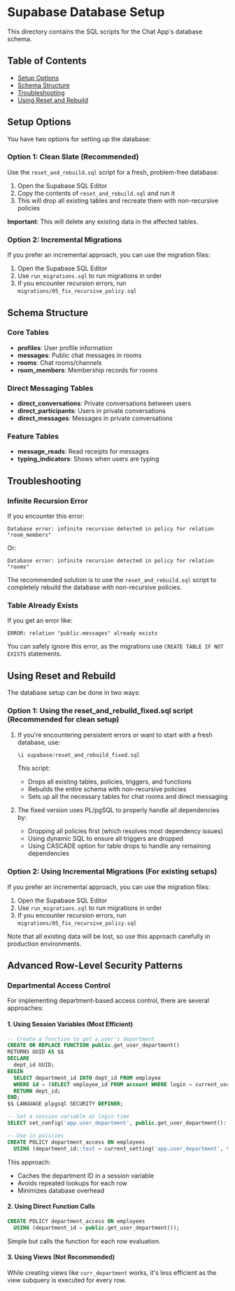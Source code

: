 # Supabase Database Setup

This directory contains the SQL scripts for the Chat App's database schema.

## Table of Contents

- [Setup Options](#setup-options)
- [Schema Structure](#schema-structure)
- [Troubleshooting](#troubleshooting)
- [Using Reset and Rebuild](#using-reset-and-rebuild)

## Setup Options

You have two options for setting up the database:

### Option 1: Clean Slate (Recommended)

Use the `reset_and_rebuild.sql` script for a fresh, problem-free database:

1. Open the Supabase SQL Editor
2. Copy the contents of `reset_and_rebuild.sql` and run it
3. This will drop all existing tables and recreate them with non-recursive policies

**Important**: This will delete any existing data in the affected tables.

### Option 2: Incremental Migrations

If you prefer an incremental approach, you can use the migration files:

1. Open the Supabase SQL Editor
2. Use `run_migrations.sql` to run migrations in order
3. If you encounter recursion errors, run `migrations/05_fix_recursive_policy.sql`

## Schema Structure

### Core Tables

- **profiles**: User profile information
- **messages**: Public chat messages in rooms
- **rooms**: Chat rooms/channels
- **room_members**: Membership records for rooms

### Direct Messaging Tables

- **direct_conversations**: Private conversations between users
- **direct_participants**: Users in private conversations
- **direct_messages**: Messages in private conversations

### Feature Tables

- **message_reads**: Read receipts for messages
- **typing_indicators**: Shows when users are typing

## Troubleshooting

### Infinite Recursion Error

If you encounter this error:

```
Database error: infinite recursion detected in policy for relation "room_members"
```

Or:

```
Database error: infinite recursion detected in policy for relation "rooms"
```

The recommended solution is to use the `reset_and_rebuild.sql` script to completely rebuild the database with non-recursive policies.

### Table Already Exists

If you get an error like:

```
ERROR: relation "public.messages" already exists
```

You can safely ignore this error, as the migrations use `CREATE TABLE IF NOT EXISTS` statements.

## Using Reset and Rebuild

The database setup can be done in two ways:

### Option 1: Using the reset_and_rebuild_fixed.sql script (Recommended for clean setup)

1. If you're encountering persistent errors or want to start with a fresh database, use:
   
   ```sql
   \i supabase/reset_and_rebuild_fixed.sql
   ```

   This script:
   - Drops all existing tables, policies, triggers, and functions
   - Rebuilds the entire schema with non-recursive policies
   - Sets up all the necessary tables for chat rooms and direct messaging

2. The fixed version uses PL/pgSQL to properly handle all dependencies by:
   - Dropping all policies first (which resolves most dependency issues)
   - Using dynamic SQL to ensure all triggers are dropped
   - Using CASCADE option for table drops to handle any remaining dependencies

### Option 2: Using Incremental Migrations (For existing setups)

If you prefer an incremental approach, you can use the migration files:

1. Open the Supabase SQL Editor
2. Use `run_migrations.sql` to run migrations in order
3. If you encounter recursion errors, run `migrations/05_fix_recursive_policy.sql`

Note that all existing data will be lost, so use this approach carefully in production environments. 

## Advanced Row-Level Security Patterns

### Departmental Access Control

For implementing department-based access control, there are several approaches:

#### 1. Using Session Variables (Most Efficient)

```sql
-- Create a function to get a user's department
CREATE OR REPLACE FUNCTION public.get_user_department()
RETURNS UUID AS $$
DECLARE
  dept_id UUID;
BEGIN
  SELECT department_id INTO dept_id FROM employee 
  WHERE id = (SELECT employee_id FROM account WHERE login = current_user);
  RETURN dept_id;
END;
$$ LANGUAGE plpgsql SECURITY DEFINER;

-- Set a session variable at login time
SELECT set_config('app.user_department', public.get_user_department()::text, false);

-- Use in policies
CREATE POLICY department_access ON employees
  USING (department_id::text = current_setting('app.user_department', true));
```

This approach:
- Caches the department ID in a session variable
- Avoids repeated lookups for each row
- Minimizes database overhead

#### 2. Using Direct Function Calls

```sql
CREATE POLICY department_access ON employees
  USING (department_id = public.get_user_department());
```

Simple but calls the function for each row evaluation.

#### 3. Using Views (Not Recommended)

While creating views like `curr_department` works, it's less efficient as the view subquery is executed for every row. 